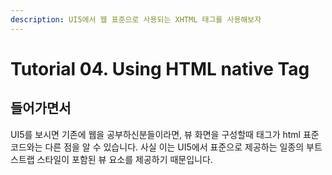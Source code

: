 ```yaml
---
description: UI5에서 웹 표준으로 사용되는 XHTML 태그를 사용해보자
---
```


# Tutorial 04. Using HTML native Tag

## 들어가면서

UI5를 보시면 기존에 웹을 공부하신분들이라면, 뷰 화면을 구성할때 태그가 html 표준 코드와는 다른 점을 알 수 있습니다. 사실 이는 UI5에서 표준으로 제공하는 일종의 부트스트랩 스타일이 포함된 뷰 요소를 제공하기 때문입니다.

